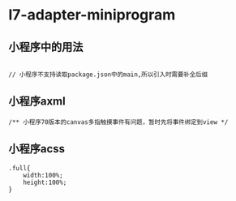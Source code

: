 # l7-adapter-miniprogram

## 小程序中的用法
```$xslt

// 小程序不支持读取package.json中的main,所以引入时需要补全后缀

```

## 小程序axml
```$xslt
/** 小程序70版本的canvas多指触摸事件有问题，暂时先将事件绑定到view */

```

## 小程序acss
```
.full{
    width:100%;
    height:100%;
}
```

